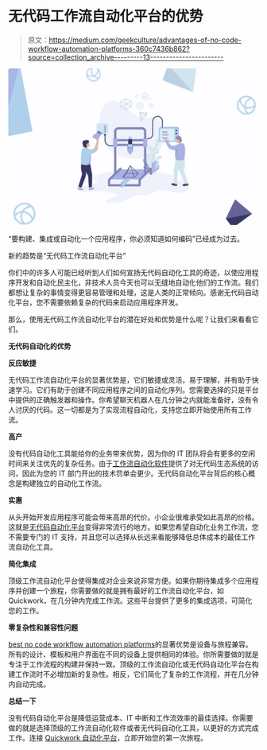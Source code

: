 # 无代码工作流自动化平台的优势

> 原文：<https://medium.com/geekculture/advantages-of-no-code-workflow-automation-platforms-360c7436b862?source=collection_archive---------13----------------------->

![](img/954d3c9ca83cf9b60acb5ec62730f211.png)

“要构建、集成或自动化一个应用程序，你必须知道如何编码”已经成为过去。

新的趋势是“无代码工作流自动化平台”

你们中的许多人可能已经听到人们如何宣扬无代码自动化工具的奇迹，以使应用程序开发和自动化民主化，非技术人员今天也可以无缝地自动化他们的工作流。我们都想让复杂的事情变得更容易管理和处理，这是人类的正常倾向。感谢无代码自动化平台，您不需要依赖复杂的代码来启动应用程序开发。

那么，使用无代码工作流自动化平台的潜在好处和优势是什么呢？让我们来看看它们。

**无代码自动化的优势**

**反应敏捷**

无代码工作流自动化平台的显著优势是，它们敏捷或灵活，易于理解，并有助于快速学习。它们有助于创建不同应用程序之间的自动化序列。您需要选择的只是平台中提供的正确触发器和操作。你希望聊天机器人在几分钟之内就能准备好，没有令人讨厌的代码。这一切都是为了实现流程自动化，支持您立即开始使用所有工作流。

**高产**

没有代码自动化工具能给你的业务带来优势，因为你的 IT 团队将会有更多的空闲时间来关注优先的复杂任务。由于[工作流自动化软件](https://www.quickwork.co/)提供了对无代码生态系统的访问，因此为您的 IT 部门开出的技术罚单会更少。无代码自动化平台背后的核心概念是构建独立的自动化工作流。

**实惠**

从头开始开发应用程序可能会带来高昂的代价。小企业很难承受如此高昂的价格。这就是[无代码自动化平台](https://www.quickwork.co/product/app-directory)变得非常流行的地方。如果您希望自动化业务工作流，您不需要专门的 IT 支持，并且您可以选择从长远来看能够降低总体成本的最佳工作流自动化工具。

**简化集成**

顶级工作流自动化平台使得集成对企业来说非常方便。如果你期待集成多个应用程序并创建一个旅程，你需要做的就是拥有最好的工作流自动化平台，如 Quickwork，在几分钟内完成工作流。这些平台提供了更多的集成选项，可简化您的工作。

**零复杂性和兼容性问题**

[best no code workflow automation platforms](https://automation.quickwork.co/#/register)的显著优势是设备与旅程兼容。所有的设计、模板和用户界面在不同的设备上提供相同的体验。你所需要做的就是专注于工作流程的构建并保持一致。顶级的工作流自动化或无代码自动化平台在构建工作流时不必增加新的复杂性。相反，它们简化了复杂的工作流程，并在几分钟内自动完成。

**总结一下**

没有代码自动化平台是降低运营成本、IT 中断和工作流效率的最佳选择。你需要做的就是选择顶级的工作流自动化软件或者无代码自动化工具，以更好的方式完成工作。连接 [Quickwork 自动化平台](https://automation.quickwork.co/#/register)，立即开始您的第一次旅程。